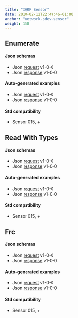```yaml
---
title: "IQRF Sensor"
date: 2018-02-12T22:49:46+01:00
anchor: "network-sdev-sensor"
weight: 150
---
```

## Enumerate
#### Json schemas

- Json [request](https://apidocs.iqrfsdk.org/iqrf-gateway-daemon/json/#iqrf/iqrfSensor_Enumerate-request-1-0-0.json) v1-0-0
- Json [response](https://apidocs.iqrfsdk.org/iqrf-gateway-daemon/json/#iqrf/iqrfSensor_Enumerate-response-1-0-0.json) v1-0-0

#### Auto-generated examples

- Json [request](https://apidocs.iqrfsdk.org/iqrf-gateway-daemon/json/iqrf/agen-examples/iqrfSensor_Enumerate-request-1-0-0-example.json) v1-0-0
- Json [response](https://apidocs.iqrfsdk.org/iqrf-gateway-daemon/json/iqrf/agen-examples/iqrfSensor_Enumerate-response-1-0-0-example.json) v1-0-0

#### Std compatibility

- Sensor 015, +

## Read With Types
#### Json schemas

- Json [request](https://apidocs.iqrfsdk.org/iqrf-gateway-daemon/json/#iqrf/iqrfSensor_ReadSensorsWithTypes-request-1-0-0.json) v1-0-0
- Json [response](https://apidocs.iqrfsdk.org/iqrf-gateway-daemon/json/#iqrf/iqrfSensor_ReadSensorsWithTypes-response-1-0-0.json) v1-0-0

#### Auto-generated examples

- Json [request](https://apidocs.iqrfsdk.org/iqrf-gateway-daemon/json/iqrf/agen-examples/iqrfSensor_ReadSensorsWithTypes-request-1-0-0-example.json) v1-0-0
- Json [response](https://apidocs.iqrfsdk.org/iqrf-gateway-daemon/json/iqrf/agen-examples/iqrfSensor_ReadSensorsWithTypes-response-1-0-0-example.json) v1-0-0

#### Std compatibility

- Sensor 015, +

## Frc
#### Json schemas

- Json [request](https://apidocs.iqrfsdk.org/iqrf-gateway-daemon/json/#iqrf/iqrfSensor_Frc-request-1-0-0.json) v1-0-0
- Json [response](https://apidocs.iqrfsdk.org/iqrf-gateway-daemon/json/#iqrf/iqrfSensor_Frc-response-1-0-0.json) v1-0-0

#### Auto-generated examples

- Json [request](https://apidocs.iqrfsdk.org/iqrf-gateway-daemon/json/iqrf/agen-examples/iqrfSensor_Frc-request-1-0-0-example.json) v1-0-0
- Json [response](https://apidocs.iqrfsdk.org/iqrf-gateway-daemon/json/iqrf/agen-examples/iqrfSensor_Frc-response-1-0-0-example.json) v1-0-0

#### Std compatibility

- Sensor 015, +
